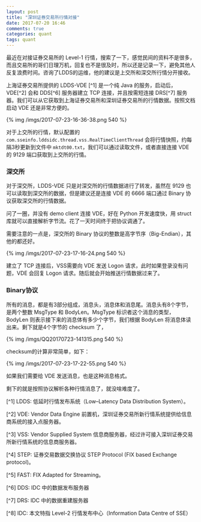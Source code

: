 ```yaml
---
layout: post
title: "深圳证券交易所行情对接"
date: 2017-07-20 16:46
comments: true
categories: quant
tags: quant
---
```


最近在对接证券交易所的 Level-1 行情，搜索了一下，感觉民间的资料不是很多，而且交易所的哥们日理万机，回复也不是很及时，所以还是记录一下，避免其他人反复浪费时间。咨询了LDDS的运维，他的建议是上交所和深交所行情分开接收。

上海证券交易所提供的 LDDS-VDE [^1] 是一个纯 Java 的服务，启动后，VDE[^2] 会和 DDS[^6] 服务器建立 TCP 连接，并且按需短连接 DRS[^7] 服务器。我们可以从它获取到上海证券交易所和深圳证券交易所的行情数据。按照文档启动 VDE 还是非常方便的。

{% img /imgs/2017-07-23-16-36-38.png 540 %}

对于上交所的行情，默认配置的 `com.sseinfo.lddsidc.thread.vss.RealTimeClientThread` 会将行情快照，约每隔3秒更新到文件中 `mktdt00.txt`，我们可以通过读取文件，或者直接连接 VDE 的 9129 端口获取到上交所的行情。

### 深交所

对于深交所，LDDS-VDE 只是对深交所的行情数据进行了转发，虽然在 9129 也可以读取到深交所的数据，但是建议还是连接 VDE 的 6666 端口通过 Binary 协议获取深交所的行情数据。

<!-- more -->

问了一圈，并没有 demo client 连接 VDE，好在 Python 开发速度快，用 struct 库就可以直接解析字节流。花了一天时间终于把协议调通了。

需要注意的一点是，深交所的 Binary 协议的整数是高字节序（Big-Endian），其他的都还好。

{% img /imgs/2017-07-23-17-16-24.png 540 %}

建立了 TCP 连接后，VSS需要向 VDE 发送 Logon 请求，此时如果登录没有问题，VDE 会回复 Logon 请求。随后就会开始推送行情数据过来了。

### Binary协议

所有的消息，都是有3部分组成，消息头，消息体和消息尾。消息头有8个字节，是两个整数 MsgType 和 BodyLen。MsgType 标识者这个消息的类型，BodyLen 则表示接下来的消息体有多少个字节，我们根据 BodyLen 将消息体读出来。剩下就是4个字节的 checksum 了，

{% img /imgs/QQ20170723-141315.png 540 %}

checksum的计算非常简单，如下：

{% img /imgs/2017-07-23-17-22-55.png 540 %}

如果我们需要给 VDE 发送消息，也是这种消息格式。

剩下的就是按照协议解析各种行情消息了，就没啥难度了。


[^1] LDDS: 低延时行情发布系统（Low–Latency Data Distribution System）。

[^2] VDE: Vendor Data Engine 前置机，深圳证券交易所新行情系统提供给信息商系统的接入点服务器。

[^3] VSS: Vendor Supplied System 信息商服务器，经过许可接入深圳证券交易所新行情系统的信息商服务器。

[^4] STEP: 证券交易数据交换协议 STEP Protocol (FIX based Exchange protocol)。

[^5] FAST: FIX Adapted for Streaming。

[^6] DDS: IDC 中的数据发布服务器

[^7] DRS: IDC 中的数据重建服务器

[^8] IDC: 本文特指 Level-2 行情发布中心（Information Data Centre of SSE）
